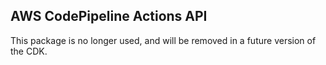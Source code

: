 ## AWS CodePipeline Actions API

This package is no longer used, and will be removed in a future version of the CDK.
